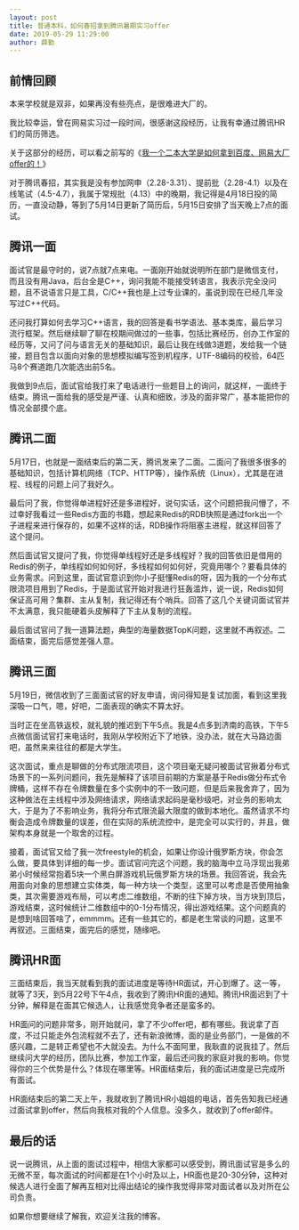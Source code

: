 ```yaml
---
layout: post
title: 普通本科，如何春招拿到腾讯暑期实习offer
date: 2019-05-29 11:29:00
author: 薛勤
---
```

## 前情回顾

本来学校就是双非，如果再没有些亮点，是很难进大厂的。

我比较幸运，曾在网易实习过一段时间，很感谢这段经历，让我有幸通过腾讯HR们的简历筛选。

关于这部分的经历，可以看之前写的《[我一个二本大学是如何拿到百度、网易大厂offer的！](https://www.cnblogs.com/yueshutong/p/10564298.html)》

对于腾讯春招，其实我是没有参加网申（2.28-3.31）、提前批（2.28-4.1）以及在线笔试（4.5-4.7），我属于常规批（4.13）中的晚期，我记得是4月18日投的简历，一直没动静，等到了5月14日更新了简历后，5月15日安排了当天晚上7点的面试。

## 腾讯一面

面试官是最守时的，说7点就7点来电。一面刚开始就说明所在部门是微信支付，而且没有用Java，后台全是C++，询问我能不能接受转语言，我表示完全没问题，且不说语言只是工具，C/C++我也是上过专业课的，虽说到现在已经几年没写过C++代码。

还问我打算如何去学习C++语言，我的回答是看书学语法、基本类库，最后学习流行框架。然后继续聊了聊在校期间做过的一些事，包括比赛经历，创办工作室的经历等，又问了问与语言无关的基础知识，最后让我在线做3道题，发给我一个链接，题目包含以面向对象的思想模拟编写签到机程序，UTF-8编码的校验，64匹马8个赛道跑几次能选出前5名。

我做到9点后，面试官给我打来了电话进行一些题目上的询问，就这样，一面终于结束。腾讯一面给我的感受是严谨、认真和细致，涉及的面非常广，基本能把你的情况全部摸个底。

## 腾讯二面

5月17日，也就是一面结束后的第二天，腾讯发来了二面。二面问了我很多很多的基础知识，包括计算机网络（TCP、HTTP等），操作系统（Linux），尤其是在进程、线程的问题上问了我好久。

最后问了我，你觉得单进程好还是多进程好，说句实话，这个问题把我问懵了，不过幸好我看过一些Redis方面的书籍，想起来Redis的RDB快照是通过fork出一个子进程来进行保存的，如果不这样的话，RDB操作将阻塞主进程，就这样回答了这个提问。

然后面试官又提问了我，你觉得单线程好还是多线程好？我的回答依旧是借用的Redis的例子，单线程如何如何好，多线程如何如何好，究竟用哪个？要看具体的业务需求。问到这里，面试官意识到你小子挺懂Redis的呀，因为我的一个分布式限流项目用到了Redis，于是面试官开始对我进行狂轰滥炸，说一说，Redis如何保证高可用？集群、主从复制，我记得还有个哨兵。回答了这几个关键词面试官并不太满意，我只能硬着头皮解释了下主从复制的流程。

最后面试官问了我一道算法题，典型的海量数据TopK问题，这里就不再叙述。二面结束，面完后感觉差强人意。

## 腾讯三面

5月19日，微信收到了三面面试官的好友申请，询问得知是复试加面，看到这里我深吸一口气，嗯，好吧，二面表现的确实不算太好。

当时正在坐高铁返校，就礼貌的推迟到下午5点。我是4点多到济南的高铁，下午5点微信面试官打来电话时，我刚从学校附近下了地铁，没办法，就在大马路边面吧，虽然来来往往的都是大学生。

这次面试，重点是聊做的分布式限流项目，这个项目毫无疑问被面试官揪着分布式场景下的一系列问题问，我先是解释了该项目前期的方案是基于Redis做分布式令牌桶，这样不存在令牌数量在多个实例中的不一致问题，但是后来我舍弃了，因为这种做法在主线程中涉及网络请求，网络请求起码是毫秒级吧，对业务的影响太大，于是为了不影响业务，我将分布式限流最大限度的做到本地化。虽然请求不均衡会造成令牌数量的误差，但在实际的系统流控中，是完全可以实行的，并且，做架构本身就是一个取舍的过程。

接着，面试官又给了我一次freestyle的机会，如果让你设计俄罗斯方块，你会怎么做，要具体到详细的每一步。面试官问完这个问题，我的脑海中立马浮现出我弟弟小时候经常抱着5块一个黑白屏游戏机玩俄罗斯方块的场景。我回答说，我会先用面向对象的思想建立实体类，每一种方块一个类型，这里可以考虑是否使用抽象类，其次需要游戏布局，可以考虑二维数组，不断的往下掉方块，当方块到顶后，游戏结束，这时候统计二维数组中的0-1分布情况，得出游戏结果。这个问题真的是想到啥回答啥了，emmmm。还有一些其它的，都是老生常谈的问题，这里不再叙述。三面结束，面完后的感觉，随缘吧。

## 腾讯HR面

三面结束后，我当天就看到我的面试进度是等待HR面试，开心到爆了。这一等，就等了3天，到5月22号下午4点，我收到了腾讯HR面的通知。腾讯HR面迟到了十分钟，解释是在面其它候选人，让我感觉竞争者还是蛮多的。

HR面问的问题非常多，刚开始就问，拿了不少offer吧，都有哪些。我说拿了百度，不过只能走外包流程就不去了，还有新浪微博，面的是业务部门，一是做的不感兴趣，二是转正希望也不大就没去。为什么不面阿里，我耿直的说我挂了。然后继续问大学的经历，团队比赛，参加工作室，最后还问我的家庭对我的影响。你觉得你的三个优势是什么？体现在哪里等。HR面结束后，我的面试进度是已完成所有面试。

HR面结束后的第二天上午，我就收到了腾讯HR小姐姐的电话，首先告知我已经通过面试拿到offer，然后向我核对我的个人信息。没多久，就收到了offer邮件。

## 最后的话

说一说腾讯，从上面的面试过程中，相信大家都可以感受到，腾讯面试官是多么的无微不至，每次面试的时间都是在1个小时及以上，HR面也是20-30分钟，这种对候选人进行全面了解再互相对比得出结论的操作我觉得非常对面试者以及对所在公司负责。

如果你想要继续了解我，欢迎关注我的博客。

